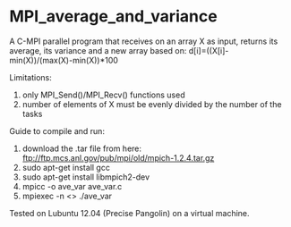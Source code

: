 # MPI_average_and_variance
A C-MPI parallel program that receives on an array X as input, returns its average, its variance 
and a new array based on: d[i]=((X[i]-min(X))/(max(X)-min(X))*100

Limitations:
1. only MPI_Send()/MPI_Recv() functions used
2. number of elements of X must be evenly divided by the number of the tasks

Guide to compile and run:
1. download the .tar file from here: ftp://ftp.mcs.anl.gov/pub/mpi/old/mpich-1.2.4.tar.gz
2. sudo apt-get install gcc
3. sudo apt-get install libmpich2-dev
4. mpicc -o ave_var ave_var.c
5. mpiexec -n <<number of tasks>> ./ave_var

Tested on Lubuntu 12.04 (Precise Pangolin) on a virtual machine.